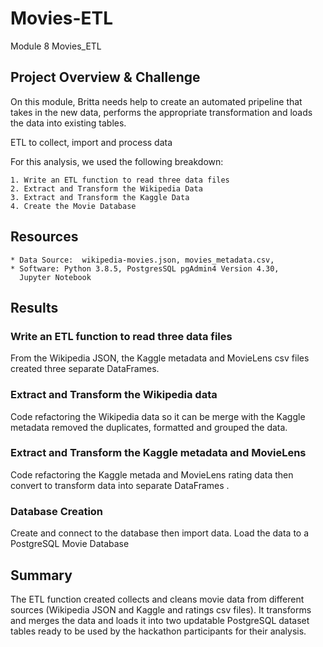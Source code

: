 # Movies-ETL
Module 8 Movies_ETL


## Project Overview & Challenge
On this module, Britta needs help to create an automated pripeline that takes in the new data, performs the appropriate transformation and loads the data into existing tables. 

ETL to collect, import and process data



For this analysis, we used the following breakdown:

    1. Write an ETL function to read three data files
    2. Extract and Transform the Wikipedia Data
    3. Extract and Transform the Kaggle Data
    4. Create the Movie Database


## Resources
    * Data Source:  wikipedia-movies.json, movies_metadata.csv, 
    * Software: Python 3.8.5, PostgresSQL pgAdmin4 Version 4.30,    
      Jupyter Notebook

## Results

### Write an ETL function to read three data files

From the Wikipedia JSON, the Kaggle metadata and MovieLens csv files created three separate DataFrames.

### Extract and Transform the Wikipedia data
Code refactoring the Wikipedia data so it can be merge with the Kaggle metadata removed the duplicates, formatted and grouped the data.
 
### Extract and Transform the Kaggle metadata and MovieLens
Code refactoring the Kaggle metada and MovieLens rating data then convert to transform data into separate DataFrames .

### Database Creation
Create and connect to the database then import data.
Load the data to a PostgreSQL Movie Database

## Summary
The ETL function created collects and cleans movie data from different sources (Wikipedia JSON and Kaggle and ratings csv files). It transforms and merges the data and loads it into two updatable PostgreSQL dataset tables ready to be used by the hackathon participants for their analysis.

